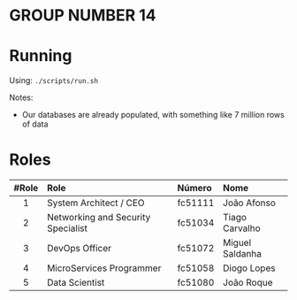 # GROUP NUMBER 14

# Running
Using: `./scripts/run.sh`

Notes: 
- Our databases are already populated, with something like 7 million rows of data

# Roles
#Role | Role                                | Número  | Nome            
 :--: |:----------------------------------- | :------ |:---------------
1     | System Architect / CEO              | fc51111 | João Afonso     
2     | Networking and Security Specialist  | fc51034 | Tiago Carvalho  
3     | DevOps Officer                      | fc51072 | Miguel Saldanha 
4     | MicroServices Programmer            | fc51058 | Diogo Lopes
5     | Data Scientist                      | fc51080 | João Roque
 
